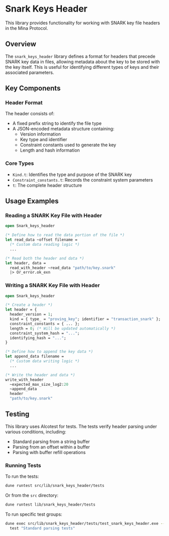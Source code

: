 # Snark Keys Header

This library provides functionality for working with SNARK key file headers in
the Mina Protocol.

## Overview

The `snark_keys_header` library defines a format for headers that precede SNARK
key data in files, allowing metadata about the key to be stored with the key
itself. This is useful for identifying different types of keys and their
associated parameters.

## Key Components

### Header Format

The header consists of:

- A fixed prefix string to identify the file type
- A JSON-encoded metadata structure containing:
  - Version information
  - Key type and identifier
  - Constraint constants used to generate the key
  - Length and hash information

### Core Types

- `Kind.t`: Identifies the type and purpose of the SNARK key
- `Constraint_constants.t`: Records the constraint system parameters
- `t`: The complete header structure

## Usage Examples

### Reading a SNARK Key File with Header

```ocaml
open Snark_keys_header

(* Define how to read the data portion of the file *)
let read_data ~offset filename =
  (* Custom data reading logic *)
  ...

(* Read both the header and data *)
let header, data =
  read_with_header ~read_data "path/to/key.snark"
  |> Or_error.ok_exn
```

### Writing a SNARK Key File with Header

```ocaml
open Snark_keys_header

(* Create a header *)
let header = {
  header_version = 1;
  kind = { type_ = "proving_key"; identifier = "transaction_snark" };
  constraint_constants = { ... };
  length = 0; (* Will be updated automatically *)
  constraint_system_hash = "...";
  identifying_hash = "...";
}

(* Define how to append the key data *)
let append_data filename =
  (* Custom data writing logic *)
  ...

(* Write the header and data *)
write_with_header
  ~expected_max_size_log2:20
  ~append_data
  header
  "path/to/key.snark"
```

## Testing

This library uses Alcotest for tests. The tests verify header parsing under
various conditions, including:

- Standard parsing from a string buffer
- Parsing from an offset within a buffer
- Parsing with buffer refill operations

### Running Tests

To run the tests:

```bash
dune runtest src/lib/snark_keys_header/tests
```

Or from the `src` directory:

```bash
dune runtest lib/snark_keys_header/tests
```

To run specific test groups:

```bash
dune exec src/lib/snark_keys_header/tests/test_snark_keys_header.exe -- \
  test "Standard parsing tests"
```
